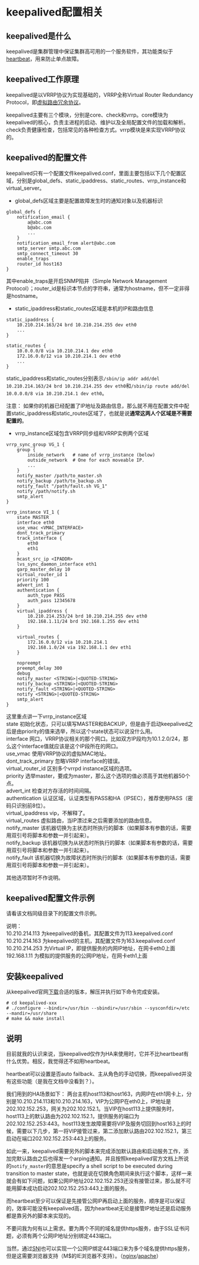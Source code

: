 # keepalived配置相关

## keepalived是什么
keepalived是集群管理中保证集群高可用的一个服务软件，其功能类似于[heartbeat][heartbeat]，用来防止单点故障。

## keepalived工作原理
keepalived是以VRRP协议为实现基础的，VRRP全称Virtual Router Redundancy Protocol，即[虚拟路由冗余协议][vrrp]。

keepalived主要有三个模块，分别是core、check和vrrp。core模块为keepalived的核心，负责主进程的启动、维护以及全局配置文件的加载和解析。check负责健康检查，包括常见的各种检查方式。vrrp模块是来实现VRRP协议的。

## keepalived的配置文件
keepalived只有一个配置文件keepalived.conf，里面主要包括以下几个配置区域，分别是global\_defs、static\_ipaddress、static\_routes、vrrp\_instance和virtual\_server。

* global\_defs区域主要是配置故障发生时的通知对象以及机器标识

```
global_defs {
    notification_email {
        a@abc.com
        b@abc.com
        ...
    }
    notification_email_from alert@abc.com
    smtp_server smtp.abc.com
    smtp_connect_timeout 30
    enable_traps
    router_id host163
}
```

其中enable\_traps是开启SNMP陷井（Simple Network Management Protocol）；router\_id是标识本节点的字符串，通常为hostname，但不一定非得是hostname。

* static\_ipaddress和static\_routes区域是本机的IP和路由信息

```
static_ipaddress {
    10.210.214.163/24 brd 10.210.214.255 dev eth0
    ...
}

static_routes {
    10.0.0.0/8 via 10.210.214.1 dev eth0
    172.16.0.0/12 via 10.210.214.1 dev eth0
    ...
}
```

static\_ipaddress和static\_routes分别表示`/sbin/ip addr add/del 10.210.214.163/24 brd 10.210.214.255 dev eth0`和`/sbin/ip route add/del 10.0.0.0/8 via 10.210.214.1 dev eth0`。

注意： 如果你的机器已经配置了IP地址及路由信息，那么就不用在配置文件中配置static\_ipaddress和static\_routes区域了，也就是说**通常这两人个区域是不需要配置的**。

* vrrp\_instance区域包含VRRP同步组和VRRP实例两个区域

```
vrrp_sync_group VG_1 {
    group {
        inside_network   # name of vrrp_instance (below)
        outside_network  # One for each moveable IP.
        ...
    }
    notify_master /path/to_master.sh
    notify_backup /path/to_backup.sh
    notify_fault "/path/fault.sh VG_1"
    notify /path/notify.sh
    smtp_alert
}

vrrp_instance VI_1 {
    state MASTER
    interface eth0
    use_vmac <VMAC_INTERFACE>
    dont_track_primary
    track_interface {
        eth0
        eth1
    }
    mcast_src_ip <IPADDR>
    lvs_sync_daemon_interface eth1
    garp_master_delay 10
    virtual_router_id 1
    priority 100
    advert_int 1
    authentication {
        auth_type PASS
        auth_pass 12345678
    }
    virtual_ipaddress {
        10.210.214.253/24 brd 10.210.214.255 dev eth0
        192.168.1.11/24 brd 192.168.1.255 dev eth1
    }

    virtual_routes {
        172.16.0.0/12 via 10.210.214.1
        192.168.1.0/24 via 192.168.1.1 dev eth1
    }

    nopreempt
    preempt_delay 300
    debug
    notify_master <STRING>|<QUOTED-STRING>
    notify_backup <STRING>|<QUOTED-STRING>
    notify_fault <STRING>|<QUOTED-STRING>
    notify <STRING>|<QUOTED-STRING>
    smtp_alert
}
```
这里重点讲一下vrrp\_instance区域  
state 初始化状态，只可以填写MASTER和BACKUP，但是由于启动keepalived之后是由priority的值来选举，所以这个state状态可以说没什么用。  
interface 网口，VRRP协议相关的那个网口。比如双方IP段均为10.1.2.0/24，那么这个interface值就应该是这个IP段所在的网口。  
use\_vmac 使用VRRP协议的虚拟MAC地址。  
dont\_track\_primary 忽略VRRP interface的错误。  
virtual\_router\_id 区别多个vrrpd instance区域的选项。  
priority 选举master，要成为master，那么这个选项的值必须高于其他机器50个点。  
advert\_int 检查对方存活的时间间隔。  
authentication 认证区域，认证类型有PASS和HA（IPSEC），推荐使用PASS（密码只识别前8位）。  
virtual\_ipaddress vip，不解释了。  
virtual\_routes 虚拟路由，当IP漂过来之后需要添加的路由信息。  
notify\_master 该机器切换为主状态时所执行的脚本（如果脚本有参数的话，需要用双引号将脚本和参数一并引起来）。  
notify\_backup 该机器切换为从状态时所执行的脚本（如果脚本有参数的话，需要用双引号将脚本和参数一并引起来）。  
notify\_fault  该机器切换为故障状态时所执行的脚本（如果脚本有参数的话，需要用双引号将脚本和参数一并引起来）。

其他选项暂时不作说明。

## keepalived配置文件示例
请看该文档同级目录下的配置文件示例。

说明：  
10.210.214.113 为keepalived的备机，其配置文件为113.keepalived.conf  
10.210.214.163 为keepalived的主机，其配置文件为163.keepalived.conf  
10.210.214.253 为Virtual IP，即提供服务的内网IP地址，在网卡eth0上面  
192.168.1.11 为模拟的提供服务的公网IP地址，在网卡eth1上面

## 安装keepalived
从keepalived官网[下载][keepalived]合适的版本，解压并执行如下命令完成安装。

```
# cd keepalived-xxx
# ./configure --bindir=/usr/bin --sbindir=/usr/sbin --sysconfdir=/etc --mandir=/usr/share
# make && make install
```

## 说明

目前就我的认识来说，当keepalived仅作为HA来使用时，它并不比heartbeat有什么优势。相反，我觉得还不如用heartbeat。

heartbeat可以设置是否auto failback、主从角色的手动切换，而keepalived并没有这些功能（是我在文档中没看到？）。

我们用到的HA场景如下： 两台主机host113和host163，内网IP在eth1网卡上，分别是10.210.214.113和10.210.214.163，VIP为公网IP在eth0上，IP地址是202.102.152.253，网关为202.102.152.1。当VIP在host113上提供服务时，host113上的默认路由为202.102.152.1，提供服务的端口为202.102.152.253:443。host113发生故障需要将VIP及服务切回到host163上的时候，需要以下几步，第一将VIP接管过来，第二添加默认路由202.102.152.1，第三启动在端口202.102.152.253:443上的服务。

如此一来，keepalived需要另外的脚本来完成添加默认路由和启动服务工作，添加完默认路由之后也得发一个arping通知。并且按照keepalived官方文档上所说的`notify_master`的意思是specify a shell script to be executed during transition to master state，也就是说在切换角色期间来执行这个脚本，这样一来就会有如下问题，如果公网IP地址202.102.152.253还没有接管过来，那么就不可能用脚本成功启动202.102.152.253:443上面的服务。

而heartbeat至少可以保证是先接管公网IP再启动上面的服务，顺序是可以保证的，效率可能没有keepalived高，因为heartbeat无论是接管IP地址还是启动服务都是靠另外的脚本来实现的。

不要问我为何有以上需求。要为两个不同的域名提供https服务，由于SSL证书问题，必须有两个公网IP地址分别绑定443端口。

当然，通过[SNI][sni]也可以实现一个公网IP绑定443端口来为多个域名提供https服务，但是这需要浏览器支持（M$的IE浏览器不支持）。（[nginx][nginx]/[apache][apache]）

[vrrp]: http://en.wikipedia.org/wiki/VRRP
[heartbeat]: https://github.com/chenzhiwei/linux/tree/master/heartbeat
[keepalived]: http://www.keepalived.org/download.html
[sni]: http://en.wikipedia.org/wiki/Server_Name_Indication
[nginx]: http://nginx.org/en/docs/http/configuring_https_servers.html#sni
[apache]: http://wiki.apache.org/httpd/NameBasedSSLVHostsWithSNI
